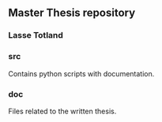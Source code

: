 ## Master Thesis repository
### Lasse Totland

### src
Contains python scripts with documentation.

### doc
Files related to the written thesis.
